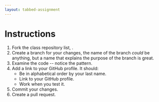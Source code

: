 ```yaml
---
layout: tabbed-assignment
---
```


# Instructions

1. Fork the class repository list, []().
1. Create a branch for your changes, the name of the branch _could_ be anything, but a name that explains the purpose of the branch is great.
1. Examine the code -- notice the pattern.
1. Add a link to your GitHub profile. It should:
   - Be in alphabetical order by your last name.
   - Link to your GitHub profile.
   - Work when you test it.
1. Commit your changes.
1. Create a pull request.

<!-- Don't edit links here, change them in _data/assignment.yml instead, -->

[slides]: <{{site.data.assignment.slides}}>
[template]: <{{site.data.assignment.template}}>

